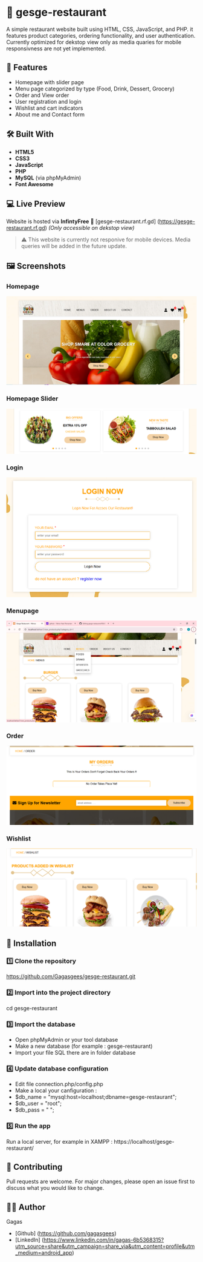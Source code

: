 # 🍔 gesge-restaurant
A simple restaurant website built using HTML, CSS, JavaScript, and PHP. it features product categories, ordering functionality, and user authentication. Currently optimized for dekstop view only as media quaries for mobile responsivness are not yet implemented.

## 📌 Features
- Homepage with slider page
- Menu page categorized by type (Food, Drink, Dessert, Grocery)
- Order and View order
- User registration and login
- Wishlist and cart indicators
- About me and Contact form

## 🛠 Built With
- **HTML5**
- **CSS3**
- **JavaScript**
- **PHP**
- **MySQL** (via phpMyAdmin)
- **Font Awesome**

## 💻 Live Preview
Website is hosted via **InfintyFree**
🔗
[gesge-restaurant.rf.gd] (https://gesge-restaurant.rf.gd) *(Only accessible on dekstop view)*

> ⚠ This website is currently not responive for mobile devices. Media queries will be added in the future update.

## 🖼 Screenshots

### Homepage
![homepage](assets/homepage.PNG)

### Homepage Slider
![homepage-slider](assets/homepage-slider.PNG)

### Login
![login](assets/login.PNG)

### Menupage
![menupage](assets/menupage.png)

### Order
![order](assets/order.PNG)

### Wishlist
![wishlist](assets/wishlist.PNG)

## 🚀 Installation
### 1️⃣ Clone the repository
https://github.com/Gagasgees/gesge-restaurant.git

### 2️⃣ Import into the project directory
cd gesge-restaurant

### 3️⃣ Import the database
- Open phpMyAdmin or your tool database
- Make a new database (for example : gesge-restaurant)
- Import your file SQL there are in folder database

### 4️⃣ Update database configuration
- Edit file connection.php/config.php
- Make a local your canfiguration :
- $db_name = "mysql:host=localhost;dbname=gesge-restaurant";
- $db_user = "root";
- $db_pass = " ";

### 5️⃣ Run the app
Run a local server, for example in XAMPP : https://localhost/gesge-restaurant/

## 🤝 Contributing
Pull requests are welcome. For major changes, please open an issue first to discuss what you would like to change.

## 🙎‍♂️ Author
Gagas
- [Github] (https://github.com/gagasgees)
- [LinkedIn] (https://www.linkedin.com/in/gagas-6b5368315?utm_source=share&utm_campaign=share_via&utm_content=profile&utm_medium=android_app)
